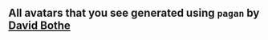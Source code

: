 All avatars that you see generated using `pagan` by [David Bothe]( https://github.com/daboth)
--------------------------------------------------------